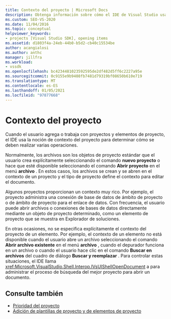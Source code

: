 ```yaml
---
title: Contexto del proyecto | Microsoft Docs
description: Obtenga información sobre cómo el IDE de Visual Studio usa el contexto del proyecto para determinar cómo realizar operaciones cuando el usuario agrega o trabaja con proyectos y elementos de proyecto.
ms.custom: SEO-VS-2020
ms.date: 11/04/2016
ms.topic: conceptual
helpviewer_keywords:
- projects [Visual Studio SDK], opening items
ms.assetid: d1803f4a-24eb-44b0-b5d2-cb40c15534be
author: acangialosi
ms.author: anthc
manager: jillfra
ms.workload:
- vssdk
ms.openlocfilehash: bc4234481023592595de2df482d5ff6c2227a95e
ms.sourcegitcommit: 0c9155e9b9408fb7481d79319bf08650b610e719
ms.translationtype: MT
ms.contentlocale: es-ES
ms.lasthandoff: 01/05/2021
ms.locfileid: "97877668"
---
```

# <a name="project-context"></a>Contexto del proyecto
Cuando el usuario agrega o trabaja con proyectos y elementos de proyecto, el IDE usa la noción de contexto del proyecto para determinar cómo se deben realizar varias operaciones.

 Normalmente, los archivos son los objetos de proyecto estándar que el usuario crea explícitamente seleccionando el comando **nuevo proyecto** o hace que esté disponible seleccionando el comando **Abrir proyecto** en el menú **archivo** . En estos casos, los archivos se crean y se abren en el contexto de un proyecto y el tipo de proyecto define el contexto para editar el documento.

 Algunos proyectos proporcionan un contexto muy rico. Por ejemplo, el proyecto administra una conexión de base de datos de ámbito de proyecto o de ámbito de proyecto para el enlace de datos. Con frecuencia, el usuario puede abrir archivos o conexiones de bases de datos directamente mediante un objeto de proyecto determinado, como un elemento de proyecto que se muestra en Explorador de soluciones.

 En otras ocasiones, no se especifica explícitamente el contexto del proyecto de un elemento. Por ejemplo, el contexto de un elemento no está disponible cuando el usuario abre un archivo seleccionando el comando **Abrir archivo existente** en el menú **archivo** , cuando el depurador funciona en un archivo o cuando el usuario hace clic en el comando **Buscar en archivos** del cuadro de diálogo **Buscar y reemplazar** . Para controlar estas situaciones, el IDE llama <xref:Microsoft.VisualStudio.Shell.Interop.IVsUIShellOpenDocument> a para administrar el proceso de búsqueda del mejor proyecto para abrir un documento.

## <a name="see-also"></a>Consulte también
- [Prioridad del proyecto](../../extensibility/internals/project-priority.md)
- [Adición de plantillas de proyecto y de elementos de proyecto](../../extensibility/internals/adding-project-and-project-item-templates.md)
